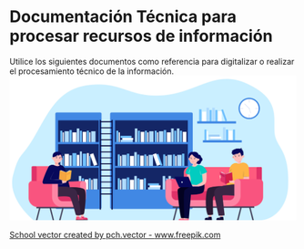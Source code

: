 # Documentación Técnica para procesar recursos de información
Utilice los siguientes documentos como referencia para digitalizar o realizar el procesamiento técnico de la información.
![](./Fotos/6607.jpg)  


<a href='https://www.freepik.com/vectors/school'>School vector created by pch.vector - www.freepik.com</a>
